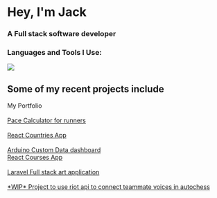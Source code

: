 <div >
<div class='container'>
<h1 align="">Hey, I'm Jack</h1>
<h3 align="">A Full stack software developer</h3>




<div class="center-container">

  <div class="content-container">
    <h3 align="">Languages and Tools I Use:</h3>
<p align="">
  <a href="https://skillicons.dev">
    <img src="https://skillicons.dev/icons?i=cs,py,js,react,aws,tailwind,rust,docker" />
  </a>
</p>

  </div>
</div>
</div>
<div class='container'>
<h2 align="">Some of my recent projects include</h2>
<div align="">  <a href="http://react--portfolio-app.s3-website-eu-west-1.amazonaws.com/" style="text-decoration: none;" target="_blank" rel="noreferrer">My Portfolio</a>
<div/>
  <br/>
<div align=""><a  href="https://github.com//Pace-Converter" target="_blank" rel="noreferrer"> Pace Calculator for runners</a><div/>
    <br/>

<div align=""><a  href="https://github.com//react-countries-app " target="_blank" rel="noreferrer"> React Countries App </a><div/>
    <br/>
<div align=""><a  href="https://github.com/clamnam/arduino-project-api-display.git" target="_blank" rel="noreferrer"> Arduino Custom Data dashboard </a><div/>
  <div align=""><a  href="https://github.com//react-courses-app" target="_blank" rel="noreferrer"> React Courses App </a><div/><br/>
    <div align=""><a  href="https://github.com//Art-Laravel-Project" target="_blank" rel="noreferrer"> Laravel Full stack art application</a><div/> <br/>




<div align=""><a  href="https://github.com//react-countries-app" target="_blank" rel="noreferrer"> *WIP* Project to use riot api to connect teammate voices in autochess</a><div/>
</div>
</div>


